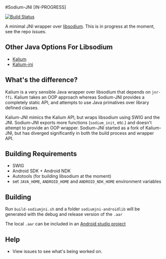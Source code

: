 #Sodium-JNI [IN-PROGRESS]

[![Build Status](https://travis-ci.org/JackWink/sodium-jni.svg?branch=master)](https://travis-ci.org/JackWink/sodium-jni)

A minimal JNI wrapper over [libsodium](https://github.com/jedisct1/libsodium). This is in progress at the moment, see the repo issues.

## Other Java Options For Libsodium

- [Kalium](https://github.com/abstractj/kalium)
- [Kalium-jni](https://github.com/joshjdevl/kalium-jni)

## What's the difference?

Kalium is a very sensible Java wrapper over libsodium that depends on `jnr-ffi`. Kalium takes an OOP approach 
whereas Sodium-JNI provides a completely static API, and attempts to use Java primatives over library 
defined classes.

Kalium-JNI mimics the Kalium API, but wraps libsodium using SWIG and the JNI. Sodium-JNI exports more 
functions (`sodium_init`, etc.) and doesn't attempt to provide an OOP wrapper. Sodium-JNI started as a fork
of Kalium-JNI, but has diverged significantly in both the build process and wrapper API.

## Building Requirements

* SWIG
* Android SDK + Android NDK
* Autotools (for building libsodium at the moment)
* set `JAVA_HOME`, `ANDROID_HOME` and `ANDROID_NDK_HOME` environment variables

## Building

Run `build-sodiumjni.sh` and a folder `sodiumjni-androidlib` will be generated with the debug and release version of the `.aar` 

The local `.aar` can be included in an [Android studio project](http://stackoverflow.com/questions/24506648/adding-local-aar-files-to-gradle-build-using-flatdirs-is-not-working?lq=1)

## Help

* View issues to see what's being worked on.
